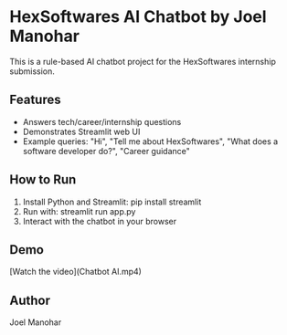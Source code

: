 # HexSoftwares AI Chatbot by Joel Manohar

This is a rule-based AI chatbot project for the HexSoftwares internship submission.

## Features
- Answers tech/career/internship questions
- Demonstrates Streamlit web UI
- Example queries: "Hi", "Tell me about HexSoftwares", "What does a software developer do?", "Career guidance"

## How to Run
1. Install Python and Streamlit: pip install streamlit
2. Run with: streamlit run app.py
3. Interact with the chatbot in your browser

## Demo
[Watch the video](Chatbot AI.mp4)

## Author
Joel Manohar
